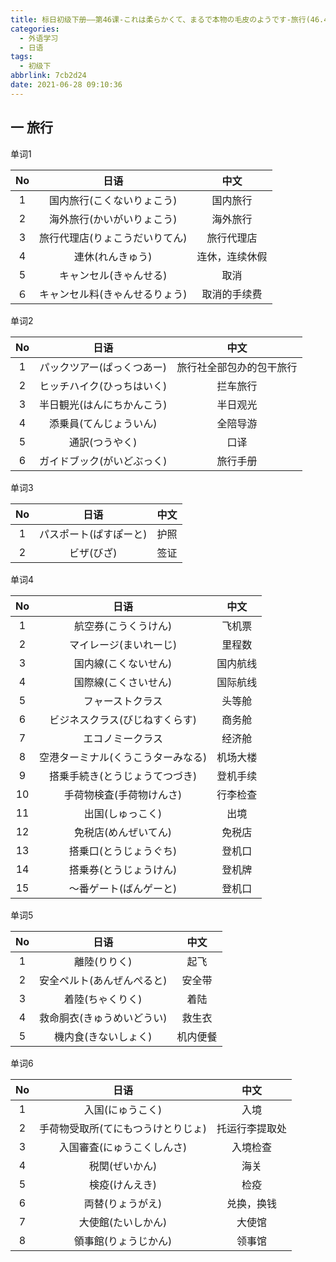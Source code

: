 ```yaml
---
title: 标日初级下册——第46课-これは柔らかくて、まるで本物の毛皮のようです-旅行(46.4)
categories:
  - 外语学习
  - 日语
tags:
  - 初级下
abbrlink: 7cb2d24
date: 2021-06-28 09:10:36
---
```

## 一 旅行

单词1

|  No  |              日语              |      中文      |
| :--: | :----------------------------: | :------------: |
|  1   |   国内旅行(こくないりょこう)   |    国内旅行    |
|  2   |   海外旅行(かいがいりょこう)   |    海外旅行    |
|  3   | 旅行代理店(りょこうだいりてん) |   旅行代理店   |
|  4   |        連休(れんきゅう)        | 连休，连续休假 |
|  5   |     キャンセル(きゃんせる)     |      取消      |
|  ６  | キャンセル料(きゃんせるりょう) |  取消的手续费  |

<!--more-->

单词2

|  No  |            日语            |           中文           |
| :--: | :------------------------: | :----------------------: |
|  1   | パックツアー(ぱっくつあー) | 旅行社全部包办的包干旅行 |
|  2   | ヒッチハイク(ひっちはいく) |         拦车旅行         |
|  3   | 半日観光(はんにちかんこう) |         半日观光         |
|  4   |   添乗員(てんじょういん)   |         全陪导游         |
|  5   |       通訳(つうやく)       |           口译           |
|  6   | ガイドブック(がいどぶっく) |         旅行手册         |

单词3

|  No  |          日语          | 中文 |
| :--: | :--------------------: | :--: |
|  1   | パスポート(ぱすぽーと) | 护照 |
|  2   |       ビザ(びざ)       | 签证 |

单词4

|  No  |                日语                |   中文   |
| :--: | :--------------------------------: | :------: |
|  1   |        航空券(こうくうけん)        |  飞机票  |
|  2   |       マイレージ(まいれーじ)       |  里程数  |
|  3   |        国内線(こくないせん)        | 国内航线 |
|  4   |        国際線(こくさいせん)        | 国际航线 |
|  5   |          フャーストクラス          |  头等舱  |
|  6   |   ビジネスクラス(びじねすくらす)   |  商务舱  |
|  7   |          エコノミークラス          |  经济舱  |
|  8   | 空港ターミナル(くうこうターみなる) | 机场大楼 |
|  9   |   搭乗手続き(とうじょうてつづき)   | 登机手续 |
|  10  |      手荷物検査(手荷物けんさ)      | 行李检查 |
|  11  |          出国(しゅっこく)          |   出境   |
|  12  |        免税店(めんぜいてん)        |  免税店  |
|  13  |       搭乗口(とうじょうぐち)       |  登机口  |
|  14  |       搭乗券(とうじょうけん)       |  登机牌  |
|  15  |       〜番ゲート(ばんゲーと)       |  登机口  |

单词5

|  No  |            日语            |   中文   |
| :--: | :------------------------: | :------: |
|  1   |        離陸(りりく)        |   起飞   |
|  2   | 安全ペルト(あんぜんぺると) |  安全带  |
|  3   |      着陸(ちゃくりく)      |   着陆   |
|  4   | 救命胴衣(きゅうめいどうい) |  救生衣  |
|  5   |    機内食(きないしょく)    | 机内便餐 |

单词6

|  No  |                日语                |      中文      |
| :--: | :--------------------------------: | :------------: |
|  1   |          入国(にゅうこく)          |      入境      |
|  2   | 手荷物受取所(てにもつうけとりじょ) | 托运行李提取处 |
|  3   |     入国審査(にゅうこくしんさ)     |    入境检查    |
|  4   |           税関(ぜいかん)           |      海关      |
|  5   |           検疫(けんえき)           |      检疫      |
|  6   |          両替(りょうがえ)          |   兑换，换钱   |
|  7   |         大使館(たいしかん)         |     大使馆     |
|  8   |        領事館(りょうじかん)        |     领事馆     |


